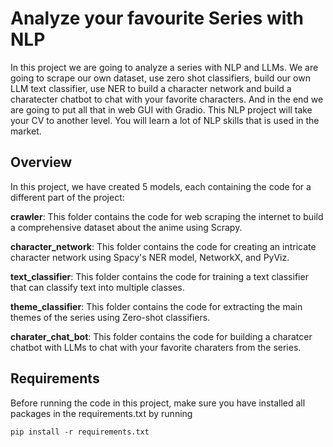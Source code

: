 # Analyze your favourite Series with NLP
In this project we are going to analyze a series with NLP and LLMs. We are going to scrape our own dataset, use zero shot classifiers, build our own LLM text classifier, use NER to build a character network and build a charatecter chatbot to chat with your favorite characters. And in the end we are going to put all that in web GUI with Gradio. This NLP project will take your CV to another level. You will learn a lot of NLP skills that is used in the market.

## Overview
In this project, we have created 5 models, each containing the code for a different part of the project:
      
**crawler**: This folder contains the code for web scraping the internet to build a comprehensive dataset about the anime using Scrapy.

**character_network**: This folder contains the code for creating an intricate character network using Spacy's NER model, NetworkX, and PyViz.

**text_classifier**: This folder contains the code for training a text classifier that can classify text into multiple classes.

**theme_classifier**: This folder contains the code for extracting the main themes of the series using Zero-shot classifiers.

**charater_chat_bot**: This folder contains the code for building a charatcer chatbot with LLMs to chat with your favorite charaters from the series. 


## Requirements
Before running the code in this project, make sure you have installed all packages in the requirements.txt by running

```pip install -r requirements.txt```